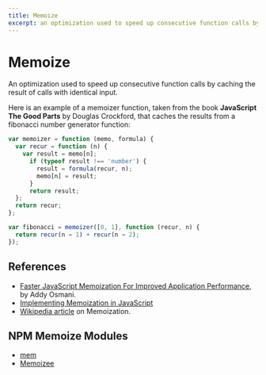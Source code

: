 ```yaml
---
title: Memoize
excerpt: an optimization used to speed up consecutive function calls by caching the result of calls with identical input
---
```


# Memoize

An optimization used to speed up consecutive function calls by caching the result of calls with identical input.

Here is an example of a memoizer function, taken from the book **JavaScript The Good Parts** by Douglas Crockford,
that caches the results from a fibonacci number generator function:

```js
var memoizer = function (memo, formula) {
  var recur = function (n) {
    var result = memo[n];
      if (typeof result !== 'number') {
        result = formula(recur, n);
        memo[n] = result;
      }
      return result;
  };
  return recur;
};

var fibonacci = memoizer([0, 1], function (recur, n) {
  return recur(n − 1) + recur(n − 2);
});
```

## References

* [Faster JavaScript Memoization For Improved Application Performance](https://addyosmani.com/blog/faster-javascript-memoization/), by Addy Osmani.
* [Implementing Memoization in JavaScript](http://www.sitepoint.com/implementing-memoization-in-javascript/)
* [Wikipedia article](https://en.wikipedia.org/wiki/Memoization) on Memoization.


## NPM Memoize Modules

* [mem](https://github.com/sindresorhus/mem)
* [Memoizee](https://github.com/medikoo/memoizee)
